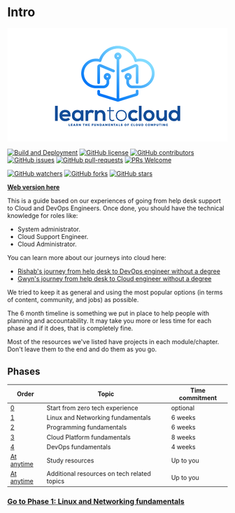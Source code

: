 # Intro

![logo](img/Logo-01.png)

[![Build and Deployment](https://github.com/learntocloud/learn-to-cloud/actions/workflows/pages/pages-build-deployment/badge.svg?branch=main)](https://github.com/learntocloud/learn-to-cloud/actions/workflows/pages/pages-build-deployment)
[![GitHub license](https://img.shields.io/github/license/learntocloud/learn-to-cloud.svg)](https://github.com/learntocloud/learn-to-cloud/blob/master/LICENSE)
[![GitHub contributors](https://img.shields.io/github/contributors/learntocloud/learn-to-cloud.svg)](https://GitHub.com/learntocloud/learn-to-cloud/graphs/contributors/)
[![GitHub issues](https://img.shields.io/github/issues/learntocloud/learn-to-cloud.svg)](https://GitHub.com/learntocloud/learn-to-cloud/issues/)
[![GitHub pull-requests](https://img.shields.io/github/issues-pr/learntocloud/learn-to-cloud.svg)](https://GitHub.com/learntocloud/learn-to-cloud/pulls/)
[![PRs Welcome](https://img.shields.io/badge/PRs-welcome-brightgreen.svg?style=flat-square)](http://makeapullrequest.com)

[![GitHub watchers](https://img.shields.io/github/watchers/learntocloud/learn-to-cloud.svg?style=social&label=Watch&maxAge=2592000)](https://GitHub.com/learntocloud/learn-to-cloud/watchers/)
[![GitHub forks](https://img.shields.io/github/forks/learntocloud/learn-to-cloud.svg?style=social&label=Fork&maxAge=2592000)](https://GitHub.com/learntocloud/learn-to-cloud/network/)
[![GitHub stars](https://img.shields.io/github/stars/learntocloud/learn-to-cloud.svg?style=social&label=Star&maxAge=2592000)](https://GitHub.com/learntocloud/learn-to-cloud/stargazers/)

**[Web version here](https://learntocloud.guide)**

This is a guide based on our experiences of going from help desk support to Cloud and DevOps Engineers. Once done, you should have the  technical knowledge for roles like:

- System administrator.
- Cloud Support Engineer.
- Cloud Administrator.

You can learn more about our journeys into cloud here:
- [Rishab's journey from help desk to DevOps engineer without a degree](https://youtu.be/LZuWZ0SBYm8) 
- [Gwyn's journey from help desk to Cloud engineer without a degree](https://youtu.be/kluKaLXJ2lg)

We tried to keep it as general and using the most popular options (in terms of content, community, and jobs) as possible.

The 6 month timeline is something we put in place to help people with planning and accountability. It may take you more or less time for each phase and if it does, that is completely fine.

Most of the resources we've listed have projects in each module/chapter. Don't leave them to the end and do them as you go.


## Phases


| Order | Topic                           | Time commitment |
|-------|---------------------------------|-------------------|
| [0](phase0/README.md)     | Start from zero tech experience  | optional 
| [1](phase1/README.md)     | Linux and Networking fundamentals | 6 weeks           |
| [2](phase2/README.md)     | Programming fundamentals | 6 weeks           |
| [3](phase3/README.md)    | Cloud Platform fundamentals| 8 weeks           |
| [4](phase4/README.md)     | DevOps fundamentals         | 4 weeks           |
| [At anytime](resources/readme.md)     | Study resources         | Up to you        |
| [At anytime](more-topics/README.md)     | Additional resources on tech related topics        | Up to you        |



### [Go to Phase 1: Linux and Networking fundamentals](phase1/README.md)
